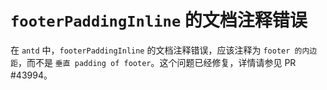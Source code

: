 # `footerPaddingInline` 的文档注释错误

在 `antd` 中，`footerPaddingInline` 的文档注释错误，应该注释为 `footer 的内边距`，而不是 `垂直 padding of footer`。这个问题已经修复，详情请参见 PR #43994。
